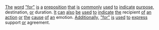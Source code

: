 [The](./the.md) [word](./word.md) ["for"](./for.md) [is](./is.md) [a](./a.md) [preposition](./preposition.md) [that](./that.md) [is](./is.md) [commonly](./commonly.md) [used](./used.md) [to](./to.md) [indicate](./indicate.md) [purpose,](./purpose.md) destination, [or](./or.md) duration. [It](./it.md) [can](./can.md) [also](./also.md) [be](./be.md) [used](./used.md) [to](./to.md) [indicate](./indicate.md) [the](./the.md) recipient [of](./of.md) [an](./an.md) [action](./action.md) [or](./or.md) [the](./the.md) [cause](./cause.md) [of](./of.md) [an](./an.md) emotion. [Additionally,](./additionally.md) ["for"](./for.md) [is](./is.md) [used](./used.md) [to](./to.md) [express](./express.md) support [or](./or.md) agreement.